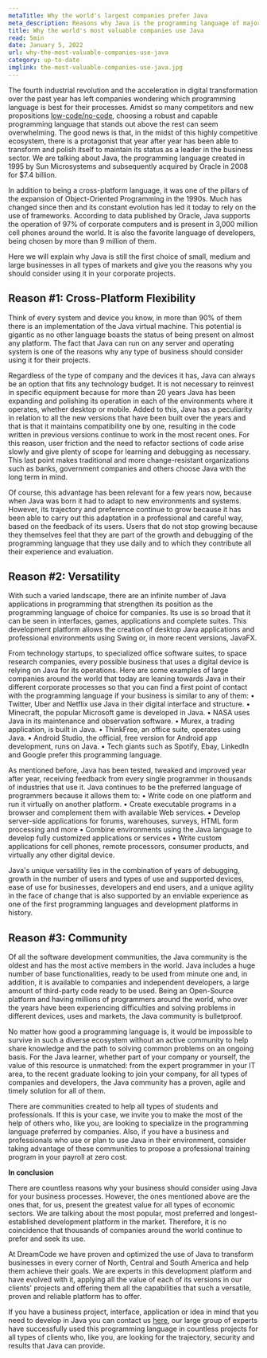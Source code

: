 ```yaml
---
metaTitle: Why the world's largest companies prefer Java
meta_description: Reasons why Java is the programming language of major companies around the world and why you should use it.
title: Why the world's most valuable companies use Java
read: 5min
date: January 5, 2022
url: why-the-most-valuable-companies-use-java
category: up-to-date
imglink: the-most-valuable-companies-use-java.jpg
---
```


The fourth industrial revolution and the acceleration in digital transformation over the past year has left companies wondering which programming language is best for their processes. Amidst so many competitors and new propositions [low-code/no-code](https://www.dreamcodesoft.com/en/blog/the-risks-of-developing-in-no-code-tools), choosing a robust and capable programming language that stands out above the rest can seem overwhelming. The good news is that, in the midst of this highly competitive ecosystem, there is a protagonist that year after year has been able to transform and polish itself to maintain its status as a leader in the business sector. We are talking about Java, the programming language created in 1995 by Sun Microsystems and subsequently acquired by Oracle in 2008 for $7.4 billion.

In addition to being a cross-platform language, it was one of the pillars of the expansion of Object-Oriented Programming in the 1990s. Much has changed since then and its constant evolution has led it today to rely on the use of frameworks. According to data published by Oracle, Java supports the operation of 97% of corporate computers and is present in 3,000 million cell phones around the world. It is also the favorite language of developers, being chosen by more than 9 million of them.

Here we will explain why Java is still the first choice of small, medium and large businesses in all types of markets and give you the reasons why you should consider using it in your corporate projects.

## Reason #1: Cross-Platform Flexibility

Think of every system and device you know, in more than 90% of them there is an implementation of the Java virtual machine. This potential is gigantic as no other language boasts the status of being present on almost any platform. The fact that Java can run on any server and operating system is one of the reasons why any type of business should consider using it for their projects.

Regardless of the type of company and the devices it has, Java can always be an option that fits any technology budget. It is not necessary to reinvest in specific equipment because for more than 20 years Java has been expanding and polishing its operation in each of the environments where it operates, whether desktop or mobile. Added to this, Java has a peculiarity in relation to all the new versions that have been built over the years and that is that it maintains compatibility one by one, resulting in the code written in previous versions continue to work in the most recent ones. For this reason, user friction and the need to refactor sections of code arise slowly and give plenty of scope for learning and debugging as necessary. This last point makes traditional and more change-resistant organizations such as banks, government companies and others choose Java with the long term in mind.

Of course, this advantage has been relevant for a few years now, because when Java was born it had to adapt to new environments and systems. However, its trajectory and preference continue to grow because it has been able to carry out this adaptation in a professional and careful way, based on the feedback of its users. Users that do not stop growing because they themselves feel that they are part of the growth and debugging of the programming language that they use daily and to which they contribute all their experience and evaluation.

## Reason #2: Versatility

With such a varied landscape, there are an infinite number of Java applications in programming that strengthen its position as the programming language of choice for companies. Its use is so broad that it can be seen in interfaces, games, applications and complete suites. This development platform allows the creation of desktop Java applications and professional environments using Swing or, in more recent versions, JavaFX.

From technology startups, to specialized office software suites, to space research companies, every possible business that uses a digital device is relying on Java for its operations. Here are some examples of large companies around the world that today are leaning towards Java in their different corporate processes so that you can find a first point of contact with the programming language if your business is similar to any of them:
• Twitter, Uber and Netflix use Java in their digital interface and structure.
• Minecraft, the popular Microsoft game is developed in Java.
• NASA uses Java in its maintenance and observation software.
• Murex, a trading application, is built in Java.
• ThinkFree, an office suite, operates using Java.
• Android Studio, the official, free version for Android app development, runs on Java.
• Tech giants such as Spotify, Ebay, LinkedIn and Google prefer this programming language.

As mentioned before, Java has been tested, tweaked and improved year after year, receiving feedback from every single programmer in thousands of industries that use it. Java continues to be the preferred language of programmers because it allows them to:
• Write code on one platform and run it virtually on another platform.
• Create executable programs in a browser and complement them with available Web services.
• Develop server-side applications for forums, warehouses, surveys, HTML form processing and more
• Combine environments using the Java language to develop fully customized applications or services
• Write custom applications for cell phones, remote processors, consumer products, and virtually any other digital device.

Java's unique versatility lies in the combination of years of debugging, growth in the number of users and types of use and supported devices, ease of use for businesses, developers and end users, and a unique agility in the face of change that is also supported by an enviable experience as one of the first programming languages and development platforms in history.

## Reason #3: Community

Of all the software development communities, the Java community is the oldest and has the most active members in the world. Java includes a huge number of base functionalities, ready to be used from minute one and, in addition, it is available to companies and independent developers, a large amount of third-party code ready to be used. Being an Open-Source platform and having millions of programmers around the world, who over the years have been experiencing difficulties and solving problems in different devices, uses and markets, the Java community is bulletproof.

No matter how good a programming language is, it would be impossible to survive in such a diverse ecosystem without an active community to help share knowledge and the path to solving common problems on an ongoing basis. For the Java learner, whether part of your company or yourself, the value of this resource is unmatched: from the expert programmer in your IT area, to the recent graduate looking to join your company, for all types of companies and developers, the Java community has a proven, agile and timely solution for all of them.

There are communities created to help all types of students and professionals. If this is your case, we invite you to make the most of the help of others who, like you, are looking to specialize in the programming language preferred by companies. Also, if you have a business and professionals who use or plan to use Java in their environment, consider taking advantage of these communities to propose a professional training program in your payroll at zero cost.

**In conclusion**

There are countless reasons why your business should consider using Java for your business processes. However, the ones mentioned above are the ones that, for us, present the greatest value for all types of economic sectors. We are talking about the most popular, most preferred and longest-established development platform in the market.
Therefore, it is no coincidence that thousands of companies around the world continue to prefer and seek its use.

At DreamCode we have proven and optimized the use of Java to transform businesses in every corner of North, Central and South America and help them achieve their goals. We are experts in this development platform and have evolved with it, applying all the value of each of its versions in our clients' projects and offering them all the capabilities that such a versatile, proven and reliable platform has to offer.

If you have a business project, interface, application or idea in mind that you need to develop in Java you can contact us [here](https://www.dreamcodesoft.com/en/contact), our large group of experts have successfully used this programming language in countless projects for all types of clients who, like you, are looking for the trajectory, security and results that Java can provide.
